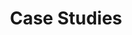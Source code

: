 ---
# Accomplishments widget.
widget: "howto"  # Widget name:  common, howto perspective, reading, cd-with-jenkins-and-docker  etc
headless: true  # This file represents a page section.
active: true  # Activate this widget? true/false
weight: 6 # Order that this section will appear.
title: "Case Studies"
subtitle: ""

# Date format
date_format: "Jan 2006"

# Accomplishments.
#   Add/remove as many `[[item]]` blocks below as you like.
#   `title`, `organization` and `date_start` are the required parameters.
#   Leave other parameters empty if not required.
#   Begin/end multi-line descriptions with 3 quotes `"""`.
item:
smallItem: 
 - title: "Breaking Up a Monolith: Kong Case Study"
   summary: "buttercms.com"
   linkText: ""
   linkUrl: "https://buttercms.com/books/microservices-for-startups/breaking-up-a-monolith"
   openNewWindow: 
   image: "https://res.cloudinary.com/agile-seo/image/fetch/w_62,dpr_1.0,d_blank_am8gzx.png/https%3A%2F%2Flogo.clearbit.com%2Fbuttercms.com%3Fsize%3D250"  
 - title: "From Monolith to Microservices in One Year"
   summary: "dev.to"
   linkText: ""
   linkUrl: "https://dev.to/kristijankanalas/from-monolith-to-microservices-in-one-year-1fff"
   openNewWindow: 
   image: "https://res.cloudinary.com/agile-seo/image/fetch/w_62,dpr_1.0,d_blank_am8gzx.png/https%3A%2F%2Flogo.clearbit.com%2Fdev.to%3Fsize%3D250"
 - title: "Case Study: From Monolith to Microservices With Micronaut"
   summary: "objectcomputing.com"
   linkText: ""
   linkUrl: "https://objectcomputing.com/resources/publications/case-studies/case-study-from-monolith-to-microservices-with-micronaut"
   openNewWindow: 
   image: "https://res.cloudinary.com/agile-seo/image/fetch/w_62,dpr_1.0,d_blank_am8gzx.png/https%3A%2F%2Flogo.clearbit.com%2Fobjectcomputing.com%3Fsize%3D250"
 - title: "Evolving a Retail Monolith to Microservices at Surfdome"
   summary: "madetech.com"
   linkText: ""
   linkUrl: "https://www.madetech.com/resources/case-studies/surfdome-monolith-to-microservices"
   openNewWindow: 
   image: "https://res.cloudinary.com/agile-seo/image/fetch/w_62,dpr_1.0,d_blank_am8gzx.png/https%3A%2F%2Flogo.clearbit.com%2Fmadetech.com%3Fsize%3D250"
 - title: "Case Study: Refactoring a Monolith Into A Cloud-Native Application"
   summary: "content.pivotal.io"
   linkText: ""
   linkUrl: "https://content.pivotal.io/blog/case-study-refactoring-a-monolith-into-a-cloud-native-application-part-2"
   openNewWindow: 
   image: "https://res.cloudinary.com/agile-seo/image/fetch/w_62,dpr_1.0,d_blank_am8gzx.png/https%3A%2F%2Flogo.clearbit.com%2Fcontent.pivotal.io%3Fsize%3D250"
 - title: "Benefits &amp; Examples of Microservices Architecture"
   summary: "apiumhub.com"
   linkText: ""
   linkUrl: "https://apiumhub.com/tech-blog-barcelona/microservices-architecture-implementation/"
   openNewWindow: 
   image: "https://res.cloudinary.com/agile-seo/image/fetch/w_62,dpr_1.0,d_blank_am8gzx.png/https%3A%2F%2Flogo.clearbit.com%2Fapiumhub.com%3Fsize%3D250"
---